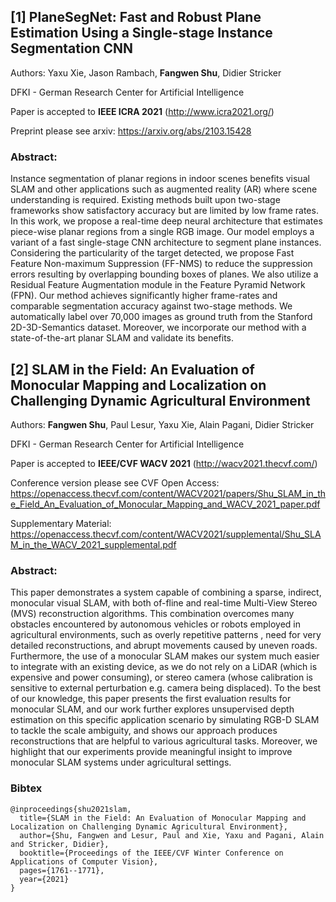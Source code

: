 ## [1] PlaneSegNet: Fast and Robust Plane Estimation Using a Single-stage Instance Segmentation CNN

Authors: Yaxu Xie, Jason Rambach, **Fangwen Shu**, Didier Stricker

DFKI - German Research Center for Artificial Intelligence

Paper is accepted to **IEEE ICRA 2021** (http://www.icra2021.org/)

Preprint please see arxiv: https://arxiv.org/abs/2103.15428

### Abstract:
Instance segmentation of planar regions in indoor scenes benefits visual SLAM and other applications such as augmented reality (AR) where scene understanding is required. Existing methods built upon two-stage frameworks show satisfactory accuracy but are limited by low frame rates. In this work, we propose a real-time deep neural architecture that estimates piece-wise planar regions from a single RGB image. Our model employs a variant of a fast single-stage CNN architecture to segment plane instances. Considering the particularity of the target detected, we propose Fast Feature Non-maximum Suppression (FF-NMS) to reduce the suppression errors resulting by overlapping bounding boxes of planes. We also utilize a Residual Feature Augmentation module in the Feature Pyramid Network (FPN). Our method achieves significantly higher frame-rates and comparable segmentation accuracy against two-stage methods. We automatically label over 70,000 images as ground truth from the Stanford 2D-3D-Semantics dataset. Moreover, we incorporate our method with a state-of-the-art planar SLAM and validate its benefits.

## [2] SLAM in the Field: An Evaluation of Monocular Mapping and Localization on Challenging Dynamic Agricultural Environment

Authors: **Fangwen Shu**, Paul Lesur, Yaxu Xie, Alain Pagani, Didier Stricker

DFKI - German Research Center for Artificial Intelligence

Paper is accepted to **IEEE/CVF WACV 2021** (http://wacv2021.thecvf.com/)

Conference version please see CVF Open Access: https://openaccess.thecvf.com/content/WACV2021/papers/Shu_SLAM_in_the_Field_An_Evaluation_of_Monocular_Mapping_and_WACV_2021_paper.pdf

Supplementary Material: https://openaccess.thecvf.com/content/WACV2021/supplemental/Shu_SLAM_in_the_WACV_2021_supplemental.pdf

### Abstract:
This paper demonstrates a system capable of combining a sparse, indirect, monocular visual SLAM, with both of-fline and real-time Multi-View Stereo (MVS) reconstruction algorithms. This combination overcomes many obstacles encountered by autonomous vehicles or robots employed in agricultural environments, such as overly repetitive patterns , need for very detailed reconstructions, and abrupt movements caused by uneven roads. Furthermore, the use of a monocular SLAM makes our system much easier to integrate with an existing device, as we do not rely on a LiDAR (which is expensive and power consuming), or stereo camera (whose calibration is sensitive to external perturbation e.g. camera being displaced). To the best of our knowledge, this paper presents the first evaluation results for monocular SLAM, and our work further explores unsupervised depth estimation on this specific application scenario by simulating RGB-D SLAM to tackle the scale ambiguity, and shows our approach produces reconstructions that are helpful to various agricultural tasks. Moreover, we highlight that our experiments provide meaningful insight to improve monocular SLAM systems under agricultural settings.

### Bibtex

```
@inproceedings{shu2021slam,
  title={SLAM in the Field: An Evaluation of Monocular Mapping and Localization on Challenging Dynamic Agricultural Environment},
  author={Shu, Fangwen and Lesur, Paul and Xie, Yaxu and Pagani, Alain and Stricker, Didier},
  booktitle={Proceedings of the IEEE/CVF Winter Conference on Applications of Computer Vision},
  pages={1761--1771},
  year={2021}
}
```
